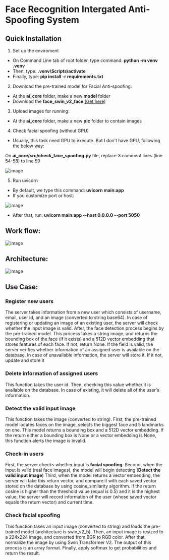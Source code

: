 # Face Recognition Intergated Anti-Spoofing System
## Quick Installation
1. Set up the enviroment
- On Command Line tab of root folder, type command: **python -m venv .venv**
- Then, type: **.venv\Scripts\activate**
- Finally, type: **pip install -r requirements.txt**
2. Download the pre-trained model for Facial Anti-spoofing:
- At the **ai_core** folder, make a new **model** folder
- Download the **face_swin_v2_face** [(Get here)](https://drive.google.com/file/d/1E4UD8UK_KzjhpAvR6hYInlteOEaxDZbZ/view)
3. Upload images for running:
- At the **ai_core** folder, make a new **pic** folder to contain images
4. Check facial spoofing (without GPU)
- Usually, this task need GPU to execute. But I don't have GPU, following the below way:
  
On **ai_core/src/check_face_spoofing.py** file, replace 3 comment lines (line 54-58) to line 59
 
 
 ![image](https://github.com/user-attachments/assets/30b6944e-365b-4aa2-8e7f-4ed0e520fbea)

5. Run uvicorn
- By default, we type this command: **uvicorn main:app**
- If you customize port or host:

![image](https://github.com/user-attachments/assets/91f2a499-c4f4-4faf-aa1c-72fb7a09dd99)
- After that, run: **uvicorn main:app --host 0.0.0.0 --port 5050**

## Work flow:
![image](https://github.com/user-attachments/assets/ab548a15-aed7-489b-ae7b-b7f108ff88d6)

## Architecture:
![image](https://github.com/user-attachments/assets/21798cb6-4d93-4b96-81bf-641b6dae270f)

## Use Case:
### Register new users 
The server takes information from a new user which consists of username, email, user id, and an image (converted to string base64).
In case of registering or updating an image of an existing user, the server will check whether the input image is valid. 
After, the face detection process begins by the pre-trained model. This process takes a string image, and returns the bounding box of the face (if it exists) and a 512D vector embedding that stores features of each face. If not, return None. 
If the field is valid, the server verifies whether information of an assigned user is available on the database. In case of unavailable information, the server will store it. If it not, update and store it 

### Delete information of assigned users
This function takes the user id. Then, checking this value whether it is available on the database. In case of existing, it will delete all of the user's information.

### Detect the valid input image
This function takes the image (converted to string). First, the pre-trained model locates faces on the image,  selects the biggest face and 5 landmarks on one. This model returns a bounding box and a 512D vector embedding.
If the return either a bounding box is None or a vector embedding is None, this function alerts the image is invalid.

### Check-in users
First, the server checks whether input is **facial spoofing**.
Second, when the input is valid (real face images), the model will begin detecting (**Detect the valid input image**)
Third, when the model returns a vector embedding, the server will take this return vector, and compare it with each saved vector stored on the database by using cosine_similarity algorithm. If the return cosine is higher than the threshold value (equal is 0.5) and it is the highest value, the server will record information of the user (whose saved vector equals the return vector) and current time.

### Check facial spoofing
This function takes an input image (converted to string) and loads the  pre-trained model (architecture is swin_v2_b). 
Then, an input image is resized to a 224x224 image, and converted from BGR to RGB color. After that, normalize the image by using Swin Transformer V2. The output of this process is an array format.
Finally, apply softmax to get probabilities and return the result.

